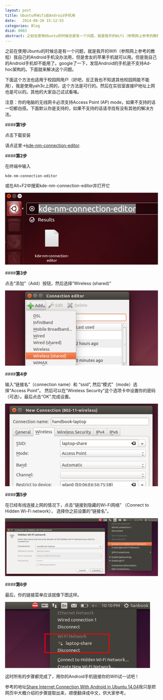 ```yaml
---
layout: post
title: Ubuntu开Wifi给Android手机用
date:   2014-08-28 15:12:55
categories: Blog
dsid: 0003
abstract: 之前在使用Ubuntu的时候总是有一个问题，就是我开的Wifi（参照网上参考的教程）我自己的Android手机没办法用，但是舍友的苹果手机就可以用。但是我自己的Android手机却不能用了。google了一下，发现Android的手机是不支持Ad-hoc架构的。下面就来解决这个问题。
---
```


之前在使用Ubuntu的时候总是有一个问题，就是我开的Wifi（参照网上参考的教程）我自己的Android手机没办法用，但是舍友的苹果手机就可以用。但是我自己的Android手机却不能用了。google了一下，发现Android的手机是不支持Ad-hoc架构的。下面就来解决这个问题。

下面这个方法也适用于校园网用户（好吧，反正我也不知道其他校园网能不能用），我是使用yah3c上网的，这个方法是可行的。然后在实验室直接IP地址上网也是可以的。其他的大家自己试试看咯。

注意：你的电脑的无线网卡必须支持Access Point (AP) mode，如果不支持的话一切都白搭。下面默认你是支持的，如果不支持的话请寻找有没有其他的解决方法。

####<b>第1步</b>

点击下载安装

请点这里→[kde-nm-connection-editor](apt://plasma-nm).

####<b>第2步</b>

在终端中输入

    kde-nm-connection-editor

或在Alt+F2中搜索kde-nm-connection-editor并打开它

![kde-connect-manager](/photo/Build-Wifi-For-Andoid/kde-connect-manager.png)

####<b>第3步</b>

点击“添加”（Add）按钮，然后选择“Wireless (shared)”

![create-wireless-point](/photo/Build-Wifi-For-Andoid/create-wireless-point.png)

####<b>第4步</b>

输入“链接名”（connection name）和 “ssid”, 然后“模式”（mode）选择“Access Point”。 然后可以在“Wireless Security”这个选项卡中设置你的密码（可选）。最后点击“OK”.完成设置。

![create-wireless-point1](/photo/Build-Wifi-For-Andoid/create-wireless-point1.png)

####<b>第5步</b>

在已经有线连接上网的情况下，点击“链接到隐藏的Wi-Fi网络” （Connect to Hidden Wi-Fi network）， 选择你之前设置的“链接名”。

![connect-to-wireless](/photo/Build-Wifi-For-Andoid/connect-to-wireless.png)

####<b>第6步</b>

最后，你的链接菜单应该就像下图这样。

![wifi-hotspot-connected](/photo/Build-Wifi-For-Andoid/wifi-hotspot-connected.png)

这时所有的步骤都完成了，用你的Android手机链接你的Wifi试一试吧！

参考的地址[Share Internet Connection With Android in Ubuntu 14.04](http://ubuntuhandbook.org/index.php/2014/06/share-internet-with-android-ubuntu-1404/)我只是把网页中大概介绍的步骤提取出来，顺便翻译成中文，供大家参考。
